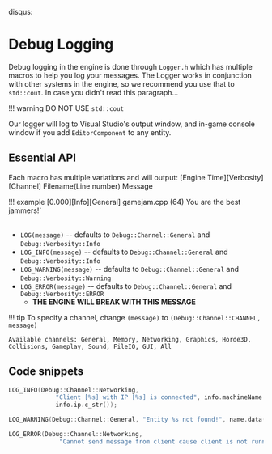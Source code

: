 disqus:
# Debug Logging
Debug logging in the engine is done through `Logger.h` which has multiple macros to help you log your messages. The Logger works in conjunction with other systems in the engine, so we recommend you use that to `std::cout`. In case you didn't read this paragraph...

!!! warning
    DO NOT USE `std::cout`

Our logger will log to Visual Studio's output window, and in-game console window if you add `EditorComponent` to any entity.

## Essential API
Each macro has multiple variations and will output:
\[Engine Time\]\[Verbosity\]\[Channel\] Filename(Line number) Message

!!! example
    [0.000][Info][General] gamejam.cpp (64) You are the best jammers!` 
<br><br>

- `LOG(message)` -- defaults to `Debug::Channel::General` and `Debug::Verbosity::Info`
- `LOG_INFO(message)` -- defaults to `Debug::Channel::General` and `Debug::Verbosity::Info`
- `LOG_WARNING(message)` -- defaults to `Debug::Channel::General` and `Debug::Verbosity::Warning`
- `LOG_ERROR(message)` -- defaults to `Debug::Channel::General` and `Debug::Verbosity::ERROR`
    - **THE ENGINE WILL BREAK WITH THIS MESSAGE**

!!! tip
    To specify a channel, change `(message)` to `(Debug::Channel::CHANNEL, message)`

    Available channels: General, Memory, Networking, Graphics, Horde3D, Collisions, Gameplay, Sound, FileIO, GUI, All

## Code snippets
```cpp
LOG_INFO(Debug::Channel::Networking,
             "Client [%s] with IP [%s] is connected", info.machineName.c_str(),
             info.ip.c_str());

LOG_WARNING(Debug::Channel::General, "Entity %s not found!", name.data());

LOG_ERROR(Debug::Channel::Networking,
              "Cannot send message from client cause client is not running");
```